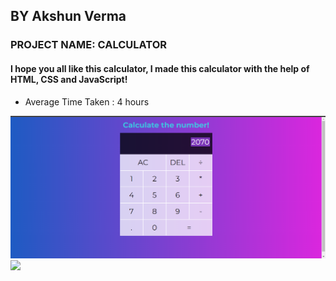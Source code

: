 ## BY Akshun Verma
### PROJECT NAME: CALCULATOR 

#### I hope you all like this calculator, I made this calculator with the help of HTML, CSS and JavaScript!

- Average Time Taken : 4 hours 


![](./Screenshot%20(36).png)
![](https://img.shields.io/badge/HTML--CSS--JS-Calculator-reds)